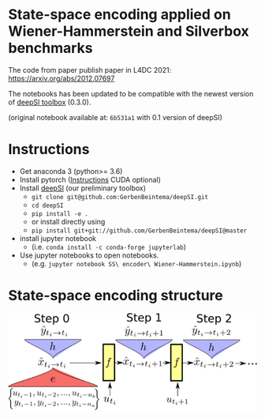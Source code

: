 # State-space encoding applied on Wiener-Hammerstein and Silverbox benchmarks

The code from paper publish paper in L4DC 2021: https://arxiv.org/abs/2012.07697

The notebooks has been updated to be compatible with the newest version of [deepSI toolbox](https://github.com/GerbenBeintema/deepSI) (0.3.0).  

(original notebook available at: `6b531a1` with 0.1 version of deepSI)

# Instructions

* Get anaconda 3 (python>= 3.6)
* Install pytorch ([Instructions](https://pytorch.org/get-started) CUDA optional)
* Install [deepSI](https://github.com/GerbenBeintema/deepSI) (our preliminary toolbox)
  * `git clone git@github.com:GerbenBeintema/deepSI.git` 
  * `cd deepSI`
  * `pip install -e .`
  * or install directly using
  * `pip install git+git://github.com/GerbenBeintema/deepSI@master`
* install jupyter notebook 
  * (i.e. `conda install -c conda-forge jupyterlab`)
* Use jupyter notebooks to open notebooks.
  * (e.g. `jupyter notebook SS\ encoder\ Wiener-Hammerstein.ipynb`)

# State-space encoding structure

![encoder image](Encoder-graphic.png)
